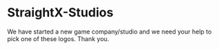 # StraightX-Studios

We have started a new game company/studio and we need your help to pick one of these logos.
Thank you.
